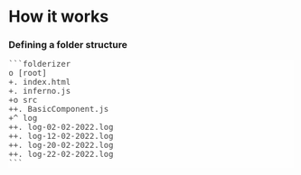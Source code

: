 # How it works

### Defining a folder structure

<div style="background-color:#fefefe;color:#444;border-radius:0;">
<pre>
```folderizer
o [root]
+. index.html
+. inferno.js
+o src
++. BasicComponent.js
+^ log
++. log-02-02-2022.log
++. log-12-02-2022.log
++. log-20-02-2022.log
++. log-22-02-2022.log
``` 
</pre>  
</div>